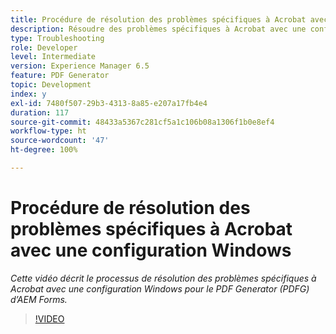 ```yaml
---
title: Procédure de résolution des problèmes spécifiques à Acrobat avec une configuration Windows
description: Résoudre des problèmes spécifiques à Acrobat avec une configuration Windows
type: Troubleshooting
role: Developer
level: Intermediate
version: Experience Manager 6.5
feature: PDF Generator
topic: Development
index: y
exl-id: 7480f507-29b3-4313-8a85-e207a17fb4e4
duration: 117
source-git-commit: 48433a5367c281cf5a1c106b08a1306f1b0e8ef4
workflow-type: ht
source-wordcount: '47'
ht-degree: 100%

---
```


# Procédure de résolution des problèmes spécifiques à Acrobat avec une configuration Windows

*Cette vidéo décrit le processus de résolution des problèmes spécifiques à Acrobat avec une configuration Windows pour le PDF Generator (PDFG) d’AEM Forms.*

>[!VIDEO](https://video.tv.adobe.com/v/335480?quality=12&learn=on)

